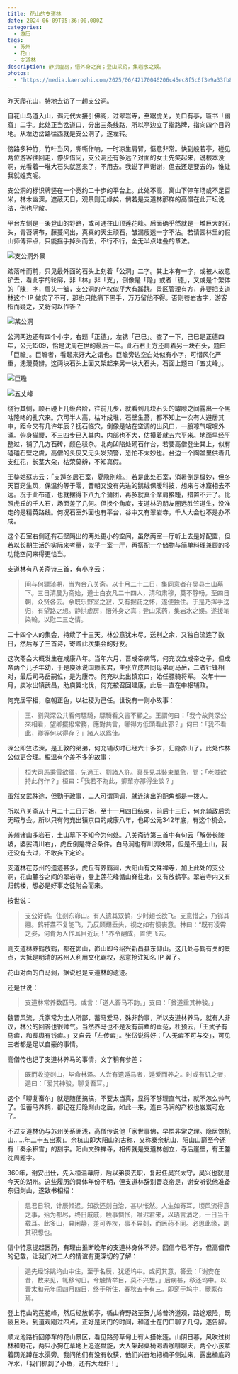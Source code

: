 ```yaml
---
title: 花山的支道林
date: 2024-06-09T05:36:00.000Z
categories:
  - 游历
tags:
  - 苏州
  - 花山
  - 支道林
description: 静拱虚房，悟外身之真；登山采药，集岩水之娱。
photos:
  - 'https://media.kaerozhi.com/2025/06/42170046206c45ec8f5c6f3e9a33fb86.webp'
---
```

昨天爬花山，特地去访了一趟支公洞。

自花山鸟道入山，谒元代大接引佛阁，过翠岩寺，至踞虎关，关口有亭，匾书「幽寤」二字。此处正当岔道口，分出三条线路，所以亭边立了指路牌，指向四个目的地。从左边岔路往西就是支公洞了，遂左转。

傍路多种竹，竹叶当风，嘶嘶作响，一时凉生肩臂，惬意非常。快到般若亭，碰见两位游客往回走，停步借问，支公洞还有多远？对面的女士先笑起来，说根本没洞，光看着一堆大石头就回来了，不用去。我说了声谢谢，但去还是要去的，谁让我就姓支呢。

支公洞的标识牌竖在一个宽约二十步的平台上。此处不高，离山下停车场或不足百米，林木幽深，遮蔽天日，观景则无缘矣，倘若是支道林那样的高僧在此开坛说法，倒也平敞。

平台左侧是一条登山的野路，或可通往山顶莲花峰。后面确乎然就是一堆巨大的石头，青苔满布，藤蔓间出，真真的天生顽石，皱漏瘦透一字不沾。若请园林里的假山师傅评点，只能摇手掉头而去，不行不行，全无半点堆叠的章法。

![支公洞外景](https://media.kaerozhi.com/2025/06/07cd9f0af4eced6e59f05c5e0b841f90.webp)

踏落叶而前，只见最外面的石头上刻着「公洞」二字。其上本有一字，或被人故意铲去，看此字的轮廓，非「林」非「支」，倒像是「隐」或者「德」，又或是个繁体的「陳」字，眉头一皱，支公洞的产权似乎大有蹊跷。景区管理有方，非要把支道林这个 IP 做实了不可，那也只能痛下黑手，万万留他不得。否则苍岩古字，游客指而疑之，又将何以作答？

![某公洞](https://media.kaerozhi.com/2025/06/cf18b61a41d08c158f59229dea503092.webp)

公洞两边还有四个小字，右题「正德」，左镌「己巳」。查了一下，己巳是正德四年，公元1509，恰是沈周在世的最后一年。此石右上方还肩着另一块石头，题曰「巨瞻」。巨瞻者，看起来好大之谓也。巨瞻旁边空白处似有小字，可惜风化严重，漶漫莫辨。这两块石头上面又架起来另一块大石头，石面上题曰「五丈峰」。

![巨瞻](https://media.kaerozhi.com/2025/06/58cf705e7e7937d9d9f24d133d7379b1.webp)

![五丈峰](https://media.kaerozhi.com/2025/06/a179305cbcb7e714f3320b14a3258f15.webp)

绕行其侧，顺石磴上几级台阶，往前几步，就看到几块石头的罅隙之间露出一个黑咕隆咚的孔穴来。穴可半人高，枯叶成堆，石壁生苔，都不知上一次有人避居其中，距今又有几许年辰？抚石临穴，倒像是站在空调的出风口，一股凉气嗖嗖外涌。俯身猫腰，不三四步已入其内，内部也不大，估摸着就五六平米。地面早经平整过，铺了几方石砖，颜色驳杂。北向凹陷处砌石作台，若要高僧登坐其上，似有磕碰石壁之虞，高僧的头皮又无头发预警，恐怕不太妙也。台边一个陶盆里供着几支红花，长茎大朵，枯荣莫辨，不知真假。

王鏊姑蘇志云：「支遁冬居石室，夏隐别峰。」若是此处石室，消暑倒是极妙，但冬天百窍生风，保温约等于零，晋朝又没有先进的鹅绒保暖科技，想来与冰窟相去不远。况于此布道，也就摆得下八九个蒲团，再多就真个摩肩接踵，措置不开了。比照虎丘的千人石，场面差了几何。但换个角度，支道林的朋友圈远胜竺道生，没准走的是精英路线。何况石室外面也有平台，谷中又有翠岩寺，千人大会也不是办不成。

这个石室右侧还有石壁隔出的两处更小的空间，虽然两室一厅听上去是好配置，但若以长期生活的实际来考量，似乎一室一厅，再搭配一个储物与简单料理兼顾的多功能空间来得更恰当。

支道林有八关斋诗三首，有小序云：

> 间与何骠骑期，当为合八关斋。以十月二十二日，集同意者在吴县土山墓下。三日清晨为斋始，道士白衣凡二十四人，清和肃穆，莫不静畅。至四日朝，众贤各去。余既乐野室之寂，又有掘药之怀，遂便独住。于是乃挥手送归，有望路之想。静拱虚房，悟外身之真；登山采药，集岩水之娱。遂援笔染翰，以慰二三之情。

二十四个人的集会，持续了十三天。林公意犹未尽，送别之余，又独自流连了数日，然后写了三首诗，寄赠此次集会的好友。

这次斋会大概发生在咸康八年。当年六月，晋成帝病笃，何充议立成帝之子，但成帝两个儿子年幼，于是庾冰说国赖长君，主张立成帝同母弟司马岳，二者针锋相对，最后司马岳嗣位，是为康帝。何充以此出镇京口，始任骠骑将军。 次年十一月，庾冰出镇武昌，助庾翼北伐，何充被召回建康，此后一直在中枢辅政。

何充居宰相，临朝正色，以社稷为己任。世说有一则小故事：

> 王、劉與深公共看何驃騎，驃騎看文書不顧之。王謂何曰：「我今故與深公來相看，望卿擺撥常務，應對共言，哪得方低頭看此邪？」何曰：「我不看此，卿等何以得存？」諸人以爲佳。

深公即竺法深，是王敦的弟弟，何充辅政时已经六十多岁，归隐峁山了。此处作林公似更合理。桓温有个差不多的故事：

> 桓大司馬乘雪欲獵，先過王、劉諸人許。真長見其裝束單急，問：「老賊欲持此何作？」桓曰：「我若不為此，卿輩亦那得坐談？」

虽然文武殊途，但勤于政事，二人可谓同调，就连演出的配角都是一拨人。

所以八关斋从十月二十二日开始，至十一月四日结束，前后十三日，何充辅政后恐无暇与会。所以只有何充出镇京口的咸康八年，也即公元342年底，有这个机会。

苏州诸山多岩石，土山墓下不知今为何处。八关斋诗第三首中有句云「解带长陵坡，婆娑清川右」，虎丘倒是符合条件。白马涧也有川流映带，但是不是土山，我还没有去过，不敢妄下定论。

支道林在苏州的遗迹甚多，虎丘有养鹤涧，大阳山有文殊禅寺，加上此处的支公洞，花山麓谷之间的翠岩寺，登上莲花峰循山脊往北，又有放鹤亭。翠岩寺内又有归鹤楼，想必是好事之徒附会而来。

按世说：

> 支公好鹤。住剡东峁山。有人遗其双鹤，少时翅长欲飞。支意惜之，乃铩其翮。鹤轩翥不复能飞，乃反顾翅垂头，视之如有懊丧意。林曰：“既有凌霄之姿，何肯为人作耳目近玩！”养令翮成，置使飞去。

则支道林养鹤放鹤，都在峁山，峁山即今绍兴新昌县东仰山。这几处与鹤有关的景点，大抵是明清的苏州人利用文化霸权，恶意抢注知名 IP 罢了。

花山对面的白马涧，据说也是支道林的遗迹。

还是世说：

> 支道林常养数匹马。或言：「道人畜马不韵。」支曰：「贫道重其神骏。」

魏晋风流，兵家常为士人所鄙，蓄马爱马，殊非韵事，所以支道林养马，就有人非议，林公的回答也很帅气。当然养马也不是没有前辈的垂范，杜预云，「王武子有马癖，和長舆有钱癖。」又自云「左传癖」。张岱说得好：「人无癖不可与交」，可见三者都是足以自豪的事情。

高僧传也记了支道林养马的事情，文字稍有参差：

> 既而收迹剡山，毕命林泽。人尝有遗遁马者，遁爱而养之。时或有讥之者，遁曰：「爱其神骏，聊复畜耳。」

这个「聊复畜尔」就是随便搞搞，不要太当真，显得不够理直气壮，就不怎么帅气了。但蓄马养鹤，都记在归隐剡山之后，如此一来，连白马涧的产权也岌岌可危了。

不过支道林仍与苏州关系匪浅，高僧传说他「家世事佛，早悟非常之理。隐居馀杭山……年二十五出家」。余杭山即大阳山的古称，又称秦余杭山，阳山山巅至今还有「秦余积雪」的刻字。阳山文殊禅寺，相传就是支道林创立，寺后崖壁，有王鏊沈周题字。

360年，谢安出仕，先入桓温幕府，后以弟丧去职，复起任吴兴太守，吴兴也就是今天的湖州。这些履历的具体年份不明，但支道林辞别晋哀帝是，谢安听说他准备东归剡山，遂致书相招：

> 思君日积，计辰倾迟。知欲还剡自治，甚以怅然。人生如寄耳，顷风流得意之事，殆为都尽，终日戚戚，触事惆怅，唯迟君来，以晤言消之，一日当千载耳。此多山，县闲静，差可养疾，事不异剡，而医药不同。必思此缘，副其积想也。

信中特意提起医药，有理由推断晚年的支道林身体不好。回信今已不存，但高僧传的记载，让我们对二人的情谊有更深切的了解：

> 遁先经馀姚坞山中住，至于名辰，犹还坞中。或问其意，答云：「谢安在昔，数来见，辄移旬日。今触情举目，莫不兴想。」后病甚，移还坞中。以晋太和元年闰四月四日，终于所住，春秋五十有三。即窆于坞中，厥冢存焉。

登上花山的莲花峰，然后经放鹤亭，循山脊野路至贺九岭普济道观，路途艰险，既疲且殆。到道观刚过四点，正好是闭门的时间，和道士在门口聊了几句，遂告辞。

顺龙池路折回停车的花山景区，看见路旁草甸上有人搭帐篷。山阴日暮，风吹过树林和野花，两只小狗在草地上追逐盘旋，大人架起桌椅喝着咖啡聊天，两个小孩拿着网兜蹲在水渠旁。我问他们有没有收获，他们兴奋地把桶子侧过来，露出桶底的浑水，「我们抓到了小鱼，还有大龙虾！」
